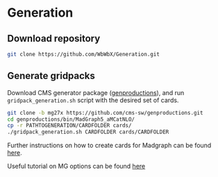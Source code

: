 # Generation

## Download repository

```bash
git clone https://github.com/WbWbX/Generation.git
```

## Generate gridpacks
Download CMS generator package ([genproductions](https://github.com/cms-sw/genproductions)), and run `gridpack_generation.sh` script with the desired set of cards.
```bash
git clone -b mg27x https://github.com/cms-sw/genproductions.git
cd genproductions/bin/MadGraph5_aMCatNLO/
cp -r PATHTOGENERATION/CARDFOLDER cards/
./gridpack_generation.sh CARDFOLDER cards/CARDFOLDER
```
Further instructions on how to create cards for Madgraph can be found [here](https://twiki.cern.ch/twiki/bin/view/CMS/QuickGuideMadGraph5aMCatNLO#Create_the_gridpacks_for_each_pr).

Useful  tutorial on MG options can be found [here](https://cp3.irmp.ucl.ac.be/projects/madgraph/attachment/wiki/MC4BSM2015/MC4BSM15_Tuto1_solution.pdf)
